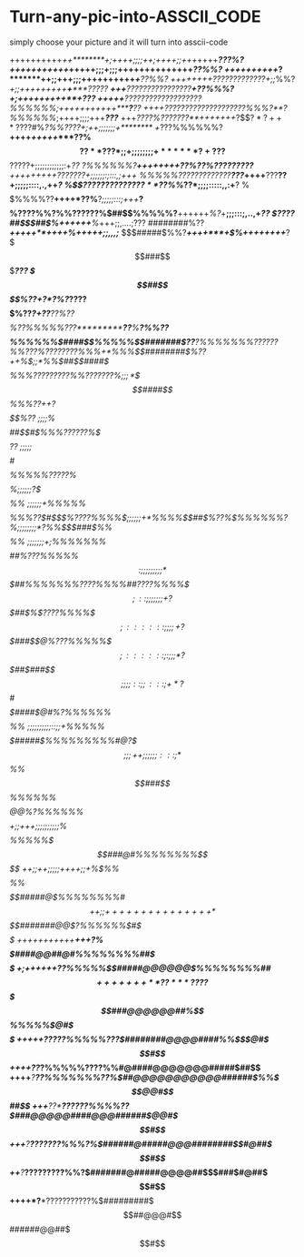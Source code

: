 # Turn-any-pic-into-ASSCII_CODE


simply choose your picture and it will turn into asscii-code




++++++++++*++********+;++++;;;;++;++++;;+++*++++******???%?*
+++++++++++***********+++++;;;+;;;++++++++++++++*******??%%?
++++++++++*******?*******++;;++**+;;;++++++++++*+******??%%?
++++++++**?*????????????***+;;*%%?*+;;+++++++++**+*****?????
***+++***????????????????****+??%%%?+;+++++++++**+*******???
+++++***??????????????????****?%%%%%%*;+++++++++++*****?**??
++++*????????????????????%%%?**?%%%%%%*;++++;;;;+++***???***
+++*????%???????**+++++++*?$$$?*?%%%%%?+;++++;;;+;+****?****
++*????%%?%%?*+++++++++*****%$#%*?%%????+;++;;;;;;;+********
+*???%%%%%%?**++++*+++++****??%$$??**???*;;+;;;;;;;;+******?
+???%%%%%?*****+****++++++++*???$$**?????+;;;;;;;;;;;;:+*??*
*?%%%%%%?************++++++++**??%*?$%???*+;;;;;;;;;;:,*****
?%%%%$%?*???????**?***+++++++++*??***?????+;;;;;;:;:::,;+++*
%%%%$%?????????????***++++++++++****++**??*;;;;;;:::::.:;+**
%%%$%?????????????******???***++++**???**??+;;;;;::::,.,++*?
%$$$??????????????**??%%%%%%??**++++?$%%*??*;;;;:::::,,:+**?
%$$%?????????????**?%$$$%%%%??**++++*??%**?*;;;;;:::;+++***?
$$%????%%??%???????%$$$$%%%%???*++++++*?*+*?+:;;:::+*;::****
$$%????%%?%%??????%$##$$%%%%%?**++++++*%?*+**;;;:::;,..,+*??
$$????%%%%%??????%$##$$$##$%****++++++******%*+++;;,....;???
$%????%%%%??????%$########%??****+++++**++++%*+++++;;,,,;***
$%%%%%%%%??????%$$$$#####$%%?*****++++****+*$%**++++++++***?
$%%%%%%%??????%%$$$$###$$$$%?***********???*%$***********???
$%%%%%%??????%%%$$$$##$$$$%??****+******?*?**%?*********????
$%%%%%%????%%%%$$%%$$$$$$%??************?***+??********??%??
$%%%%%%???%$$$$$%??%%%%%???*************??****%********?%%??
$%%%%%%?%$$$$$$$%????????????????*****?????***%?*******??%%%
$$%%%%%%$####$$$%??******???????????**?%???***%?????????%%%%
%$%%%%%$$#######$??******?%%%%%%%??????%%???**%????????%%%$%
+*$%%%$$########$%??**++***%$$%%%%%?????%????*?%???????%%%??
;;*$%%$##$$####$$%???*+++++?$$$$$%%%?????????*%%???????%$%??
;;;*%%$$$$####$$%%%??**++**?$$$$$$$%%??%%?????%%???????%$%??
;;;;*%$$$$##$$#$%%%????*??%$$$%%$$$$%?%%%%????%%???????%$$??
;;;;;*$$$$#$$$$%%%%%?????%$$%%%%$$%$%%%%%%????%%???????%$$%%
;;;;;;?%%$$%$$%%%%%%%%%%%$$%%%%%%$$$$%%%%%????%%??????%%$$%%
;;;;;;+%%%%%$%%%%%%%%%$$$$$%%%??$#$$$$%%%%%%?%$%????%%%%$$%%
;;;;;;+*%%%%%%%%%$%%%%$$##$%??%$$%%%%$%%%%%%?%$%????%%%%$$%%
;;;;;;;;*?%%%%%%%$%%$$$###$%%$$%%???%%%%%%%%%%#%???%%%%%$$%%
;;;;;;;+;*%%%%%%%$$$$$$$$$$$$#$%%????%%%%%%%%$#%???%%%%%$$%%
:;;;;;;;;;*%%%%%%$$$%%$$%%$$##%%%%%%%????%%%%##????%%%%$$$%%
;::;;;;;;;+?%%%%%$$$%%%%%$$##$%$$%%%%????%%%%#$????%%%%$$$%%
;::::::;;;;+?%%%%$$$$%%%$###$%$$$$%%%????%%%$@%???%%%%%$$$%%
;::::::;:;;;*?%%%%$$$$%$##$%$$###$$%%?????%%##%??%%%%%$$$$%%
;;;;::;;:::;+*?%%%$$$%$#$$$$$####$$%%????%%$@#%?%%%%%%$$$$%%
;;;;;;;;;;::;;+%%%%%$%$$$$$$#####$%%%%%%%%%#@$?%%%%%%%$$$$%%
;;;++;;;;;;:::;*%%%%%%$$%%$$###$$%%%%%%$$$$@@%?%%%%%%$$$$$%$
+;;+++;;;;;;;;;;*%$%%%%%%%%$$$$$%%%%%$$$###@#%%%%%%%%$$$$$%$
++;;++;;;;;++++;;+%$$%%$%%$$$$%%$$$$$$#####@$%%%%%%%%#$$$$$$
++;;+++++++++++++++*$$$$%%%%%%%$$$$#######@@$?%%%%%%$#$$$$$$
+++++++++++******+++*?%$$%%%%%%$$$####@@##@#%%%%%%%%##$$$$$$
+;++++++***********?****?%%%%%$$#####@@@@@@$%%%%%%%%##$$$$$$
+++++++**??***????%%??***+%$$$$$###@@@@@@##%$$%%%%%$@#$$$$$$
+++++****??**???%%%%%?*??*$########@@@@####%%$$$$%%$@#$$$#$$
++++***??*****?%%%%%????%%#@####@@@@@@@####$%%%$#$%#@#$$##$$
++++***?*****??%%%%%%%??%$##@@@@@@@@@@@######$%%$$$@@#$$##$$
+++***??****??????%%%%??$###@@@@@####@@@######$$%%$@@#$$$#$$
+++***?*****???????%%%?%$######@#####@@@########$$#@##$$$#$$
++***?*****?????????%%?$#######@#####@@@@##$$$###$#@##$$$#$$
++++*?*****???????????%$#########$$$##@@@#$$######@@##$$$#$$
